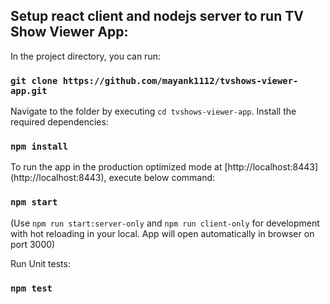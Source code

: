 ## Setup react client and nodejs server to run TV Show Viewer App:

In the project directory, you can run:

### `git clone https://github.com/mayank1112/tvshows-viewer-app.git`

Navigate to the folder by executing `cd tvshows-viewer-app`. Install the required dependencies:

### `npm install`

To run the app in the production optimized mode at [http://localhost:8443] (http://localhost:8443), execute below command:

### `npm start`

(Use `npm run start:server-only` and `npm run client-only` for development with hot reloading in your local. App will open automatically in browser on port 3000)

Run Unit tests:
### `npm test`
